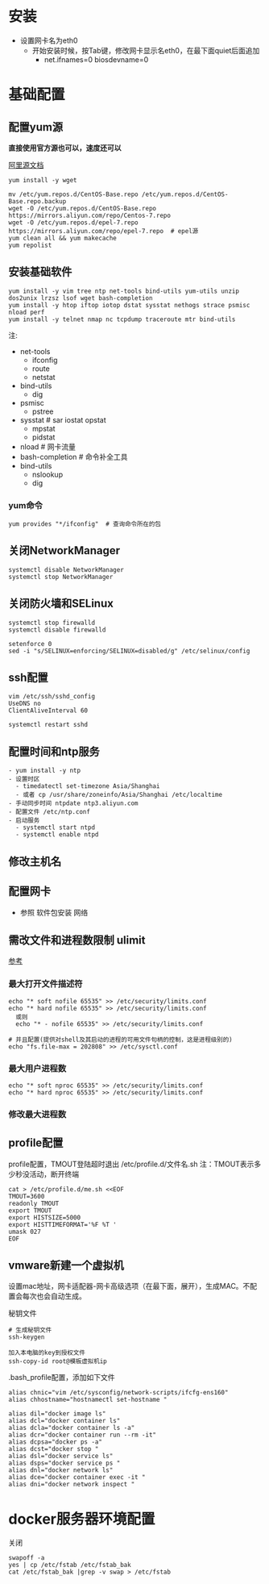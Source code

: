 # 安装
* 设置网卡名为eth0
  * 开始安装时候，按Tab键，修改网卡显示名eth0，在最下面quiet后面追加
      * net.ifnames=0 biosdevname=0

# 基础配置
## 配置yum源
**直接使用官方源也可以，速度还可以**

[阿里源文档](https://developer.aliyun.com/mirror/centos?spm=a2c6h.13651102.0.0.3e221b111DMGEx)
```
yum install -y wget

mv /etc/yum.repos.d/CentOS-Base.repo /etc/yum.repos.d/CentOS-Base.repo.backup
wget -O /etc/yum.repos.d/CentOS-Base.repo https://mirrors.aliyun.com/repo/Centos-7.repo
wget -O /etc/yum.repos.d/epel-7.repo https://mirrors.aliyun.com/repo/epel-7.repo  # epel源
yum clean all && yum makecache
yum repolist
```

## 安装基础软件
```shell
yum install -y vim tree ntp net-tools bind-utils yum-utils unzip dos2unix lrzsz lsof wget bash-completion
yum install -y htop iftop iotop dstat sysstat nethogs strace psmisc nload perf
yum install -y telnet nmap nc tcpdump traceroute mtr bind-utils
```
注:
* net-tools
  - ifconfig
  - route
  - netstat
* bind-utils
  - dig
* psmisc
  - pstree
* sysstat # sar iostat opstat
  - mpstat
  - pidstat
* nload # 网卡流量
* bash-completion # 命令补全工具
* bind-utils
  - nslookup
  - dig

### yum命令
```
yum provides "*/ifconfig"  # 查询命令所在的包
```

## 关闭NetworkManager
```shell
systemctl disable NetworkManager
systemctl stop NetworkManager
```

## 关闭防火墙和SELinux
```shell
systemctl stop firewalld
systemctl disable firewalld

setenforce 0
sed -i "s/SELINUX=enforcing/SELINUX=disabled/g" /etc/selinux/config
```

## ssh配置
```shell
vim /etc/ssh/sshd_config
UseDNS no
ClientAliveInterval 60

systemctl restart sshd
```

## 配置时间和ntp服务
```
- yum install -y ntp
- 设置时区
  - timedatectl set-timezone Asia/Shanghai
  - 或者 cp /usr/share/zoneinfo/Asia/Shanghai /etc/localtime
- 手动同步时间 ntpdate ntp3.aliyun.com
- 配置文件 /etc/ntp.conf
- 启动服务
  - systemctl start ntpd
  - systemctl enable ntpd
```

## 修改主机名

## 配置网卡
- 参照 软件包安装 网络

## 需改文件和进程数限制 ulimit
[参考](https://www.jianshu.com/p/2c398f08a0e2)
### 最大打开文件描述符
```shell
echo "* soft nofile 65535" >> /etc/security/limits.conf
echo "* hard nofile 65535" >> /etc/security/limits.conf
  或则
  echo "* - nofile 65535" >> /etc/security/limits.conf

# 并且配置(提供对shell及其启动的进程的可用文件句柄的控制，这是进程级别的)
echo "fs.file-max = 202808" >> /etc/sysctl.conf
```
### 最大用户进程数
```shell
echo "* soft nproc 65535" >> /etc/security/limits.conf
echo "* hard nproc 65535" >> /etc/security/limits.conf
```

### 修改最大进程数

## profile配置
profile配置，TMOUT登陆超时退出
/etc/profile.d/文件名.sh
注：TMOUT表示多少秒没活动，断开终端
```shell
cat > /etc/profile.d/me.sh <<EOF
TMOUT=3600
readonly TMOUT
export TMOUT
export HISTSIZE=5000
export HISTTIMEFORMAT='%F %T '
umask 027
EOF
```

## vmware新建一个虚拟机
设置mac地址，网卡适配器-网卡高级选项（在最下面，展开），生成MAC。不配置会每次也会自动生成。

秘钥文件
```
# 生成秘钥文件
ssh-keygen

加入本电脑的key到授权文件
ssh-copy-id root@模板虚拟机ip
```
.bash_profile配置，添加如下文件
```
alias chnic="vim /etc/sysconfig/network-scripts/ifcfg-ens160"
alias chhostname="hostnamectl set-hostname "

alias dil="docker image ls"
alias dcl="docker container ls"
alias dcla="docker container ls -a"
alias dcr="docker container run --rm -it"
alias dcpsa="docker ps -a"
alias dcst="docker stop "
alias dsl="docker service ls"
alias dsps="docker service ps "
alias dnl="docker network ls"
alias dce="docker container exec -it "
alias dni="docker network inspect "
```

# docker服务器环境配置
关闭
```shell
swapoff -a
yes | cp /etc/fstab /etc/fstab_bak
cat /etc/fstab_bak |grep -v swap > /etc/fstab
```

